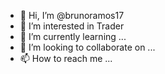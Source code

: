 - 👋 Hi, I’m @brunoramos17
- 👀 I’m interested in Trader
- 🌱 I’m currently learning ...
- 💞️ I’m looking to collaborate on ...
- 📫 How to reach me ...

<!---
brunoramos17/brunoramos17 is a ✨ special ✨ repository because its `README.md` (this file) appears on your GitHub profile.
You can click the Preview link to take a look at your changes.
--->
